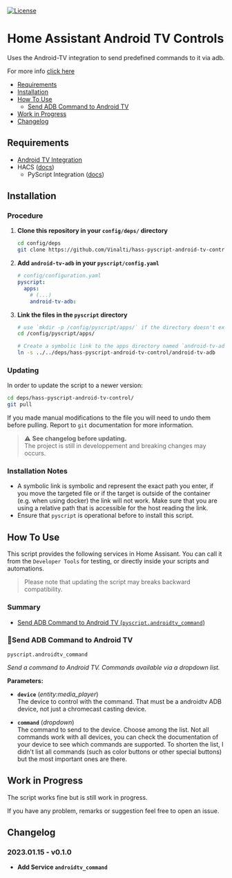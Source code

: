 [![License][licensing-shield]](LICENSE)

# Home Assistant Android TV Controls
Uses the Android-TV integration to send predefined commands to it via adb.

For more info [click here][android-tv-hass-adb]

- [Requirements](#requirements)
- [Installation](#installation)
- [How To Use](#how-to-use)
    - [Send ADB Command to Android TV](#send-adb-command-to-android-tv)
- [Work in Progress](#work-in-progress)
- [Changelog](#changelog)

## Requirements

- [Android TV Integration](https://www.home-assistant.io/integrations/androidtv/)
- HACS ([docs][hacs-docs])
    - PyScript Integration ([docs][pyscript-docs])
      
## Installation
### Procedure
1. **Clone this repository in your `config/deps/` directory**
   ```sh
   cd config/deps
   git clone https://github.com/Vinalti/hass-pyscript-android-tv-control.git
   ```
2. **Add `android-tv-adb` in your `pyscript/config.yaml`**
   ```yaml
   # config/configuration.yaml
   pyscript: 
     apps:
       # (...)
       android-tv-adb:
   ```
3. **Link the files in the `pyscript` directory**
   ```sh
   # use `mkdir -p /config/pyscript/apps/` if the directory doesn't exist
   cd /config/pyscript/apps/
   
   # Create a symbolic link to the apps directory named `android-tv-adb`
   ln -s ../../deps/hass-pyscript-android-tv-control/android-tv-adb
   ```
   
### Updating
In order to update the script to a newer version:
```sh
cd deps/hass-pyscript-android-tv-control/
git pull
```
If you made manual modifications to the file you will need to undo them before pulling.
Report to  `git` documentation for more information.

> ⚠️ **See changelog before updating.**  
> The project is still in developpement and breaking changes may occurs.

### Installation Notes
- A symbolic link is symbolic and represent the exact path you enter, if you move the targeted file or if the target is 
  outside of the container (e.g. when using docker) the link will not work. Make sure that you are using a relative path
  that is accessible for the host reading the link. 
- Ensure that `pyscript` is operational before to install this script.

## How To Use
This script provides the following services in Home Assisant.
You can call it from the `Developer Tools` for testing, or directly inside your scripts and automations.

> Please note that updating the script may breaks backward compatibility.

### Summary
- [Send ADB Command to Android TV (`pyscript.androidtv_command`)](#send-adb-command-to-android-tv)

### 🔸Send ADB Command to Android TV
`pyscript.androidtv_command`

_Send a command to Android TV. Commands available via a dropdown list._

**Parameters:**
- **`device`** (_entity:media_player_)  
    The device to control with the command. That must be a androidtv ADB device, not just a chromecast casting device.

- **`command`** (_dropdown_)  
    The command to send to the device. Choose among the list. Not all commands work with all devices, you can check
    the documentation of your device to see which commands are supported.
    To shorten the list, I didn't list all commands (such as color buttons or other special buttons) but the most
    important ones are there.


## Work in Progress
The script works fine but is still work in progress.

If you have any problem, remarks or suggestion feel free to open an issue.


## Changelog
### 2023.01.15 - v0.1.0
- **Add Service `androidtv_command`**  



[android-tv-hass-adb]: https://www.home-assistant.io/integrations/androidtv/#androidtvadb_command
[licensing-shield]: https://img.shields.io/github/license/Vinalti/hss-pyscript-android-tv-control?style=flat-square
[hacs-docs]: https://hacs.xyz/docs/setup/prerequisites
[pyscript-docs]: https://hacs-pyscript.readthedocs.io/en/latest/installation.html
